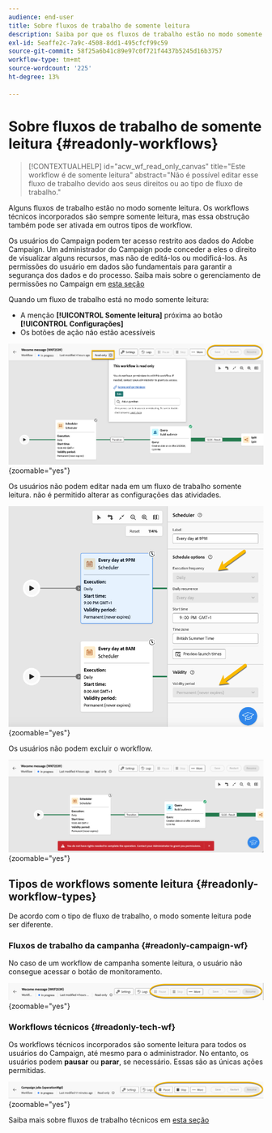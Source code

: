 ```yaml
---
audience: end-user
title: Sobre fluxos de trabalho de somente leitura
description: Saiba por que os fluxos de trabalho estão no modo somente leitura
exl-id: 5eaffe2c-7a9c-4508-8dd1-495cfcf99c59
source-git-commit: 58f25a6b41c89e97c0f721f4437b5245d16b3757
workflow-type: tm+mt
source-wordcount: '225'
ht-degree: 13%

---
```


# Sobre fluxos de trabalho de somente leitura {#readonly-workflows}

>[!CONTEXTUALHELP]
>id="acw_wf_read_only_canvas"
>title="Este workflow é de somente leitura"
>abstract="Não é possível editar esse fluxo de trabalho devido aos seus direitos ou ao tipo de fluxo de trabalho."

Alguns fluxos de trabalho estão no modo somente leitura. Os workflows técnicos incorporados são sempre somente leitura, mas essa obstrução também pode ser ativada em outros tipos de workflow.

Os usuários do Campaign podem ter acesso restrito aos dados do Adobe Campaign. Um administrador do Campaign pode conceder a eles o direito de visualizar alguns recursos, mas não de editá-los ou modificá-los. As permissões do usuário em dados são fundamentais para garantir a segurança dos dados e do processo. Saiba mais sobre o gerenciamento de permissões no Campaign em [esta seção](../get-started/permissions.md)

Quando um fluxo de trabalho está no modo somente leitura:

* A menção **[!UICONTROL Somente leitura]** próxima ao botão **[!UICONTROL Configurações]**
* Os botões de ação não estão acessíveis

![](assets/readonly-workflow.png){zoomable="yes"}

Os usuários não podem editar nada em um fluxo de trabalho somente leitura. não é permitido alterar as configurações das atividades.

![](assets/scheduler-readonly.png){zoomable="yes"}

Os usuários não podem excluir o workflow.

![](assets/readonly-rights.png){zoomable="yes"}


## Tipos de workflows somente leitura {#readonly-workflow-types}

De acordo com o tipo de fluxo de trabalho, o modo somente leitura pode ser diferente.

### Fluxos de trabalho da campanha {#readonly-campaign-wf}

No caso de um workflow de campanha somente leitura, o usuário não consegue acessar o botão de monitoramento.

![](assets/readonly-campaign-workflow.png){zoomable="yes"}

### Workflows técnicos {#readonly-tech-wf}

Os workflows técnicos incorporados são somente leitura para todos os usuários do Campaign, até mesmo para o administrador. No entanto, os usuários podem **pausar** ou **parar**, se necessário. Essas são as únicas ações permitidas.

![](assets/readonly-technical-workflow.png){zoomable="yes"}

Saiba mais sobre fluxos de trabalho técnicos em [esta seção](https://experienceleague.adobe.com/en/docs/campaign/automation/workflows/introduction/wf-type/technical-workflows)
